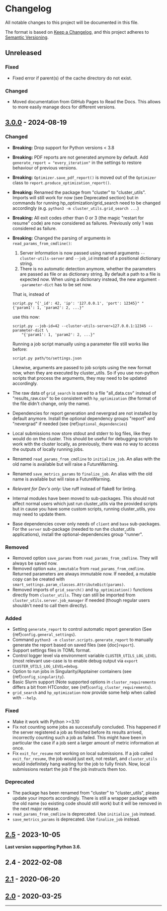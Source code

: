 # Changelog
All notable changes to this project will be documented in this file.

The format is based on [Keep a Changelog](https://keepachangelog.com/en/1.0.0/),
and this project adheres to [Semantic Versioning](https://semver.org/spec/v2.0.0.html).

[//]: # (Note: {ref}/{doc} roles are used for references to the documentation)

## Unreleased
### Fixed
- Fixed error if parent(s) of the cache directory do not exist.

### Changed
- Moved documentation from GitHub Pages to Read the Docs.  This allows to more easily
  manage docs for different versions.

## [3.0.0] - 2024-08-19

### Changed
- **Breaking:** Drop support for Python versions < 3.8
- **Breaking:** PDF reports are not generated anymore by default.  Add
  `generate_report = "every_iteration"` in the settings to restore behaviour of previous
  versions.
- **Breaking:** `Optimizer.save_pdf_report()` is moved out of the `Optimizer` class to
  `report.produce_optimization_report()`.
- **Breaking:** Renamed the package from "cluster" to "cluster_utils".  Imports will
  still work for now (see Deprecated section) but in commands for running
  hp_optimization/grid_search need to be changed accordingly (e.g. `python3 -m
  cluster_utils.grid_search ...`)
- **Breaking:** All exit codes other than 0 or 3 (the magic "restart for resume" code)
  are now considered as failures.  Previously only 1 was considered as failure.
- **Breaking:** Changed the parsing of arguments in `read_params_from_cmdline()`:
  1. Server information is now passed using named arguments `--cluster-utils-server` and
     `--job_id` instead of a positional dictionary string.
  2. There is no automatic detection anymore, whether the parameters are passed as file
     or as dictionary string.  By default a path to a file is expected now.  When using
     a dictionary instead, the new argument `--parameter-dict` has to be set now.

  That is, instead of
  ```
  script.py "{'_id': 42, 'ip': '127.0.0.1', 'port': 12345}" "{'param1': 1, 'param2': 2, ...}"
  ```
  use this now:
  ```
  script.py --job-id=42 --cluster-utils-server=127.0.0.1:12345 --parameter-dict \
      "{'param1': 1, 'param2': 2, ...}"
  ```

  Running a job script manually using a parameter file still works like before:
  ```
  script.py path/to/settings.json
  ```

  Likewise, arguments are passed to job scripts using the new format now, when they are
  executed by cluster_utils.  So if you use non-python scripts that process the
  arguments, they may need to be updated accordingly.
- The raw data of `grid_search` is saved to a file "all_data.csv" instead of
  "results_raw.csv" to be consistent with `hp_optimization` (the format of the file
  didn't change, only the name).
- Dependencies for report generation and nevergrad are not installed by default
  anymore.  Install the optional dependency groups "report" and "nevergrad" if
  needed (see {ref}`optional_dependencies`)
- Local submissions now store stdout and stderr to log files, like they would do on the cluster.
  This should be useful for debugging scripts to work with the cluster locally, as previously,
  there was no way to access the outputs of locally running jobs.
- Renamed `read_params_from_cmdline` to `initialize_job`.  An alias with the old name is
  available but will raise a FutureWarning.
- Renamed `save_metrics_params` to `finalize_job`.  An alias with the old name is
  available but will raise a FutureWarning.
- *Relevant for Dev's only:* Use ruff instead of flake8 for linting.
- Internal modules have been moved to sub-packages.  This should not affect normal users
  which just run cluster_utils via the provided scripts but in cause you have some
  custom scripts, running cluster_utils, you may need to update them.
- Base dependencies cover only needs of `client` and `base` sub-packages.  For the
  `server` sub-package (needed to run the cluster_utils applications), install the
  optional-dependencies group "runner".

### Removed
- Removed option `save_params` from `read_params_from_cmdline`.  They will always be
  saved now.
- Removed option `make_immutable` from `read_params_from_cmdline`.  Returned parameters
  are always immutable now.  If needed, a mutable copy can be created with
  `smart_settings.param_classes.AttributeDict(params)`.
- Removed imports of `grid_search()` and `hp_optimization()` functions directly from
  `cluster_utils`.  They can still be imported from `cluster_utils.server.job_manager`
  if needed (though regular users shouldn't need to call them directly).

### Added
- Setting `generate_report` to control automatic report generation (See
  {ref}`config.general_settings`).
- Command `python3 -m cluster.scripts.generate_report` to manually generate the report
  based on saved files (see {doc}`report`).
- Support settings files in TOML format.
- Control logger level via environment variable `CLUSTER_UTILS_LOG_LEVEL` (most relevant
  use-case is to enable debug output via `export CLUSTER_UTILS_LOG_LEVEL=debug`.
- Option to run jobs in Singularity/Apptainer containers (see
  {ref}`config_singularity`).
- Basic Slurm support (Note supported options in `cluster_requirements` differs a bit
  from HTCondor, see {ref}`config_cluster_requirements`).
- `grid_search` and `hp_optimization` now provide some help when called with `--help`.

### Fixed
- Make it work with Python >=3.10
- Fix not counting some jobs as successfully concluded. This happened if the server registered a
  job as finished before its results arrived, incorrectly counting such a job as failed.
  This might have been in particular the case if a job sent a larger amount of metric information
  at once.
- Fix `exit_for_resume` not working on local submissions. If a job called `exit_for_resume`,
  the job would just exit, not restart, and `cluster_utils` would indefinitely hang waiting for the
  job to fully finish. Now, local submissions restart the job if the job instructs them too.


### Deprecated
- The package has been renamed from "cluster" to "cluster_utils", please update your
  imports accordingly.  There is still a wrapper package with the old name (so existing
  code should still work) but it will be removed in the next major release.
- `read_params_from_cmdline` is deprecated.  Use `initialize_job` instead.
- `save_metrics_params` is deprecated.  Use `finalize_job` instead.


## [2.5] - 2023-10-05

**Last version supporting Python 3.6.**


## 2.4 - 2022-02-08

## [2.1] - 2020-06-20

## [2.0] - 2020-03-25

---

[Unreleased]: https://github.com/martius-lab/cluster_utils/compare/v3.0.0...HEAD
[3.0.0]: https://github.com/martius-lab/cluster_utils/compare/v2.5...v3.0.0
[2.5]: https://github.com/martius-lab/cluster_utils/compare/v2.1...v2.5
[2.1]: https://github.com/martius-lab/cluster_utils/compare/v2.0...v2.1
[2.0]: https://github.com/martius-lab/cluster_utils/releases/tag/v2.0
